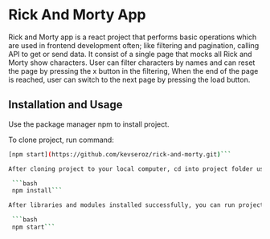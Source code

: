 # Rick And Morty App

Rick and Morty app is a react project that performs basic operations which are used in frontend development often; like filtering and pagination, calling API to get or send data. It consist of a single page that mocks all Rick and Morty show characters. User can filter characters by names and can reset the page by pressing the x button in the filtering, When the end of the page is reached, user can switch to the next page by pressing the load button. 

## Installation and Usage

Use the package manager npm to install project.

To clone project, run command:


```bash
[npm start](https://github.com/kevseroz/rick-and-morty.git)```

After cloning project to your local computer, cd into project folder using terminal and then run:

 ```bash
 npm install```

After libraries and modules installed successfully, you can run project using:

 ```bash
 npm start```

